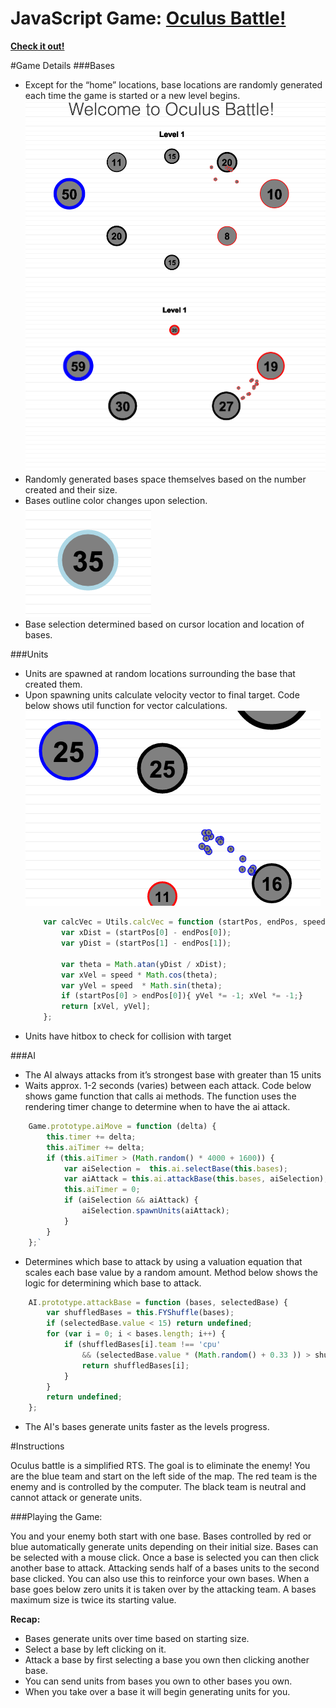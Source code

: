# JavaScript Game: [Oculus Battle!][description]

**[Check it out!][live-demo]**

[live-demo]: http://justfocus.github.io/oculusBattle/
[description]: http://justfocus.github.io/oculusBattle/


#Game Details
###Bases

- Except for the “home” locations, base locations are randomly generated each time the game is started or a new level begins.
	![Level Layout 1](./assets/Gameplay.png)
	![Level Layout 2](./assets/Gameplay2.png)
- Randomly generated bases space themselves based on the number created and their size.
- Bases outline color changes upon selection.
	![Selected Base](./assets/SelectedBase.png)
- Base selection determined based on cursor location and location of bases.

###Units

- Units are spawned at random locations surrounding the base that created them.
- Upon spawning units calculate velocity vector to final target. Code below shows util function for vector calculations.
	![Attack Base](./assets/Attack.png)
	```javascript
		var calcVec = Utils.calcVec = function (startPos, endPos, speed) {
			var xDist = (startPos[0] - endPos[0]);
			var yDist = (startPos[1] - endPos[1]);

			var theta = Math.atan(yDist / xDist);
			var xVel = speed * Math.cos(theta);
			var yVel = speed  * Math.sin(theta);
			if (startPos[0] > endPos[0]){ yVel *= -1; xVel *= -1;}
			return [xVel, yVel];
		};
	```
- Units have hitbox to check for collision with target

###AI
- The AI always attacks from it’s strongest base with greater than 15 units
- Waits approx. 1-2 seconds (varies) between each attack. Code below shows game function that calls ai methods. The function uses the rendering timer change to determine when to have the ai attack.
```javascript
	Game.prototype.aiMove = function (delta) {
		this.timer += delta;
		this.aiTimer += delta;
		if (this.aiTimer > (Math.random() * 4000 + 1600)) {
			var aiSelection =  this.ai.selectBase(this.bases);
			var aiAttack = this.ai.attackBase(this.bases, aiSelection);
			this.aiTimer = 0;
			if (aiSelection && aiAttack) {
				aiSelection.spawnUnits(aiAttack);
			}
		}
	};`
```
- Determines which base to attack by using a valuation equation that scales each base value by a random amount. Method below shows the logic for determining which base to attack.
```javascript
	AI.prototype.attackBase = function (bases, selectedBase) {
		var shuffledBases = this.FYShuffle(bases);
		if (selectedBase.value < 15) return undefined;
		for (var i = 0; i < bases.length; i++) {
			if (shuffledBases[i].team !== 'cpu'
				&& (selectedBase.value * (Math.random() + 0.33 )) > shuffledBases[i].value) {
				return shuffledBases[i];
			}
		}
		return undefined;
	};
```
-	The AI's bases generate units faster as the levels progress.


#Instructions

Oculus battle is a simplified RTS. The goal is to eliminate the enemy! You are the blue team and start on the left side of the map. The red team is the enemy and is controlled by the computer. The black team is neutral and cannot attack or generate units.

###Playing the Game:

You and your enemy both start with one base. Bases controlled by red or blue automatically generate units depending on their initial size. Bases can be selected with a mouse click. Once a base is selected you can then click another base to attack. Attacking sends half of a bases units to the second base clicked. You can also use this to reinforce your own bases. When a base goes below zero units it is taken over by the attacking team. A bases maximum size is twice its starting value.

**Recap:**
- Bases generate units over time based on starting size.
- Select a base by left clicking on it.
- Attack a base by first selecting a base you own then clicking another base.
- You can send units from bases you own to other bases you own.
- When you take over a base it will begin generating units for you.
